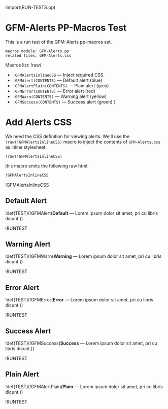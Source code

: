 !import(RUN-TESTS.pp)


# GFM-Alerts PP-Macros Test

This is a run test of the GFM-Alerts pp-macros set.

    macros module: GFM-Alerts.pp
    related files: GFM-Alerts.css

Macros list:
!raw{
-   `!GFMAlertsInlineCSS` — Inject required CSS
-   `!GFMAlert(CONTENTS)` — Default alert (blue)
-   `!GFMAlertPlain(CONTENTS)` — Plain alert (grey)
-   `!GFMError(CONTENTS)` — Error alert (red)
-   `!GFMWarn(CONTENTS)` — Warning alert (yellow)
-   `!GFMSuccess(CONTENTS)` — Success alert (green)
}

# Add Alerts CSS

We need the CSS definition for viewing alerts.
We'll use the `!raw(!GFMAlertsInlineCSS)` macro to inject the contents of `GFM-Alerts.css` as inline stylesheet:

```
!raw(!GFMAlertsInlineCSS)
```

this macro emits the following raw html:

``` html
!GFMAlertsInlineCSS
```

!GFMAlertsInlineCSS


## Default Alert

!def(TEST)(!GFMAlert(__Default__ — Lorem ipsum dolor sit amet, pri cu libris dicunt.))

!RUNTEST

## Warning Alert

!def(TEST)(!GFMWarn(__Warning__ — Lorem ipsum dolor sit amet, pri cu libris dicunt.))

!RUNTEST

## Error Alert

!def(TEST)(!GFMError(__Error__ — Lorem ipsum dolor sit amet, pri cu libris dicunt.))

!RUNTEST

## Success Alert

!def(TEST)(!GFMSuccess(__Success__ — Lorem ipsum dolor sit amet, pri cu libris dicunt.))

!RUNTEST

## Plain Alert

!def(TEST)(!GFMAlertPlain(__Plain__ — Lorem ipsum dolor sit amet, pri cu libris dicunt.))

!RUNTEST


